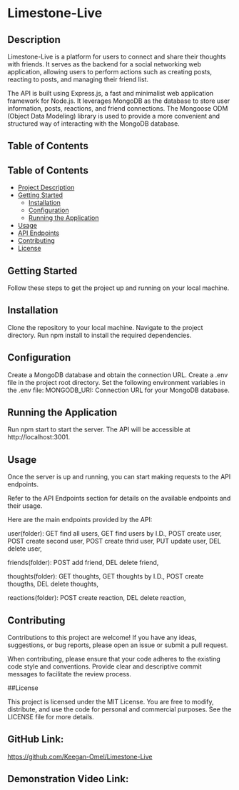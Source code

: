 # Limestone-Live

## Description

Limestone-Live is a platform for users to connect and share their thoughts with friends. It serves as the backend for a social networking web application, allowing users to perform actions such as creating posts, reacting to posts, and managing their friend list.

The API is built using Express.js, a fast and minimalist web application framework for Node.js. It leverages MongoDB as the database to store user information, posts, reactions, and friend connections. The Mongoose ODM (Object Data Modeling) library is used to provide a more convenient and structured way of interacting with the MongoDB database.

## Table of Contents

## Table of Contents

- [Project Description](#project-description)
- [Getting Started](#getting-started)
  - [Installation](#installation)
  - [Configuration](#configuration)
  - [Running the Application](#running-the-application)
- [Usage](#usage)
- [API Endpoints](#api-endpoints)
- [Contributing](#contributing)
- [License](#license)


## Getting Started

Follow these steps to get the project up and running on your local machine.

## Installation

Clone the repository to your local machine.
Navigate to the project directory.
Run npm install to install the required dependencies.

## Configuration

Create a MongoDB database and obtain the connection URL.
Create a .env file in the project root directory.
Set the following environment variables in the .env file:
MONGODB_URI: Connection URL for your MongoDB database.

## Running the Application

Run npm start to start the server. The API will be accessible at http://localhost:3001.

## Usage

Once the server is up and running, you can start making requests to the API endpoints.

Refer to the API Endpoints section for details on the available endpoints and their usage.

Here are the main endpoints provided by the API:

user(folder):
GET find all users,
GET find users by I.D.,
POST create user,
POST create second user,
POST create thrid user,
PUT update user,
DEL delete user,

friends(folder):
POST add friend,
DEL delete friend,

thoughts(folder):
GET thoughts,
GET thoughts by I.D.,
POST create thougths,
DEL delete thoughts,

reactions(folder):
POST create reaction,
DEL delete reaction,

## Contributing

Contributions to this project are welcome! If you have any ideas, suggestions, or bug reports, please open an issue or submit a pull request.

When contributing, please ensure that your code adheres to the existing code style and conventions. Provide clear and descriptive commit messages to facilitate the review process.

##License

This project is licensed under the MIT License. You are free to modify, distribute, and use the code for personal and commercial purposes. See the LICENSE file for more details.

## GitHub Link: 

https://github.com/Keegan-Omel/Limestone-Live

## Demonstration Video Link:



